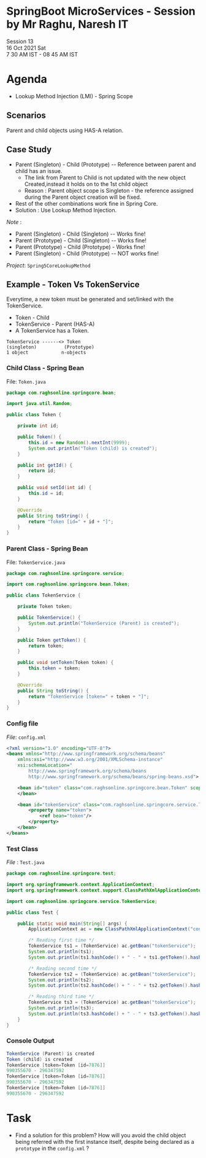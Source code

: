 # SpringBoot MicroServices - Session by Mr Raghu, Naresh IT

Session 13 \
16 Oct 2021 Sat \
7 30 AM IST - 08 45 AM IST

# Agenda

* Lookup Method Injection (LMI) - Spring Scope

## Scenarios

Parent and child objects using HAS-A relation.

## Case Study

* Parent (Singleton) - Child (Prototype) -- Reference between parent and child has an issue.  
  * The link from Parent to Child is not updated with the new object Created,instead it holds on to the 1st child object
  * Reason : Parent object scope is Singleton - the reference assigned during the Parent object creation will be fixed.
* Rest of the other combinations work fine in Spring Core.
* Solution : Use Lookup Method Injection.

*Note* :

* Parent (Singleton) - Child (Singleton) -- Works fine!
* Parent (Prototype) - Child (Singleton) -- Works fine!
* Parent (Prototype) - Child (Prototype) - Works fine!
* Parent (Singleton) - Child (Prototype) -- NOT works fine!

*Project*: `Spring5CoreLookupMethod`

## Example - Token Vs TokenService

Everytime, a new token must be generated and set/linked with the TokenService.

* Token - Child
* TokenService - Parent (HAS-A)
* A TokenService has a Token.

```
TokenService ------<> Token
(singleton)          (Prototype)
1 object            n-objects
```

### Child Class - Spring Bean

File: `Token.java`

```java
package com.raghsonline.springcore.bean;

import java.util.Random;

public class Token {

	private int id;

	public Token() {
		this.id = new Random().nextInt(9999);
		System.out.println("Token (child) is created");
	}

	public int getId() {
		return id;
	}

	public void setId(int id) {
		this.id = id;
	}

	@Override
	public String toString() {
		return "Token [id=" + id + "]";
	}
}
```

### Parent Class - Spring Bean

File: `TokenService.java`

```java
package com.raghsonline.springcore.service;

import com.raghsonline.springcore.bean.Token;

public class TokenService {

	private Token token;

	public TokenService() {
		System.out.println("TokenService (Parent) is created");
	}

	public Token getToken() {
		return token;
	}

	public void setToken(Token token) {
		this.token = token;
	}

	@Override
	public String toString() {
		return "TokenService [token=" + token + "]";
	}
}
```

### Config file

*File*: `config.xml`

```xml
<?xml version="1.0" encoding="UTF-8"?>
<beans xmlns="http://www.springframework.org/schema/beans"
    xmlns:xsi="http://www.w3.org/2001/XMLSchema-instance"
    xsi:schemaLocation="
        http://www.springframework.org/schema/beans
        http://www.springframework.org/schema/beans/spring-beans.xsd">

	<bean id="token" class="com.raghsonline.springcore.bean.Token" scope="prototype">
	</bean>

	<bean id="tokenService" class="com.raghsonline.springcore.service.TokenService" scope="singleton">
		<property name="token">
			<ref bean="token"/>
		</property>
	</bean>
</beans>
```

### Test Class

*File* : `Test.java`

```java
package com.raghsonline.springcore.test;

import org.springframework.context.ApplicationContext;
import org.springframework.context.support.ClassPathXmlApplicationContext;

import com.raghsonline.springcore.service.TokenService;

public class Test {

	public static void main(String[] args) {
		ApplicationContext ac = new ClassPathXmlApplicationContext("config.xml");

		/* Reading first time */
		TokenService ts1 = (TokenService) ac.getBean("tokenService");
		System.out.println(ts1);
		System.out.println(ts1.hashCode() + " - " + ts1.getToken().hashCode());

		/* Reading second time */
		TokenService ts2 = (TokenService) ac.getBean("tokenService");
		System.out.println(ts2);
		System.out.println(ts2.hashCode() + " - " + ts2.getToken().hashCode());

		/* Reading third time */
		TokenService ts3 = (TokenService) ac.getBean("tokenService");
		System.out.println(ts3);
		System.out.println(ts3.hashCode() + " - " + ts3.getToken().hashCode());
	}
}
```

### Console  Output

```java
TokenService (Parent) is created
Token (child) is created
TokenService [token=Token [id=7876]]
990355670 - 296347592
TokenService [token=Token [id=7876]]
990355670 - 296347592
TokenService [token=Token [id=7876]]
990355670 - 296347592
```

# Task

* Find a solution for this problem? How will you avoid the child object being referred with the first instance itself, despite being declared as a `prototype` in the `config.xml` ? 
